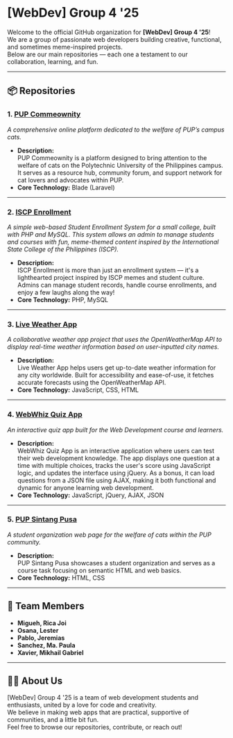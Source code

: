 # [WebDev] Group 4 '25

Welcome to the official GitHub organization for **[WebDev] Group 4 '25**!  
We are a group of passionate web developers building creative, functional, and sometimes meme-inspired projects.  
Below are our main repositories — each one a testament to our collaboration, learning, and fun.

---

## 📦 Repositories

### 1. [PUP Commeownity](https://github.com/WebDev-Group-4-25/PUPCommeownity)
*A comprehensive online platform dedicated to the welfare of PUP’s campus cats.*

- **Description:**  
  PUP Commeownity is a platform designed to bring attention to the welfare of cats on the Polytechnic University of the Philippines campus. It serves as a resource hub, community forum, and support network for cat lovers and advocates within PUP.
- **Core Technology:** Blade (Laravel)

---

### 2. [ISCP Enrollment](https://github.com/WebDev-Group-4-25/iscp_enrollment)
*A simple web-based Student Enrollment System for a small college, built with PHP and MySQL. This system allows an admin to manage students and courses with fun, meme-themed content inspired by the International State College of the Philippines (ISCP).*

- **Description:**  
  ISCP Enrollment is more than just an enrollment system — it's a lighthearted project inspired by ISCP memes and student culture. Admins can manage student records, handle course enrollments, and enjoy a few laughs along the way!
- **Core Technology:** PHP, MySQL

---

### 3. [Live Weather App](https://github.com/WebDev-Group-4-25/LiveWeatherApp)
*A collaborative weather app project that uses the OpenWeatherMap API to display real-time weather information based on user-inputted city names.*

- **Description:**  
  Live Weather App helps users get up-to-date weather information for any city worldwide. Built for accessibility and ease-of-use, it fetches accurate forecasts using the OpenWeatherMap API.
- **Core Technology:** JavaScript, CSS, HTML

---

### 4. [WebWhiz Quiz App](https://github.com/WebDev-Group-4-25/QuizApp)
*An interactive quiz app built for the Web Development course and learners.*

- **Description:**  
  WebWhiz Quiz App is an interactive application where users can test their web development knowledge. The app displays one question at a time with multiple choices, tracks the user's score using JavaScript logic, and updates the interface using jQuery. As a bonus, it can load questions from a JSON file using AJAX, making it both functional and dynamic for anyone learning web development.
- **Core Technology:** JavaScript, jQuery, AJAX, JSON

---

### 5. [PUP Sintang Pusa](https://github.com/WebDev-Group-4-25/PUP-Sintang-Pusa)
*A student organization web page for the welfare of cats within the PUP community.*

- **Description:**  
  PUP Sintang Pusa showcases a student organization and serves as a course task focusing on semantic HTML and web basics.
- **Core Technology:** HTML, CSS

---

## 👥 Team Members

- **Migueh, Rica Joi**
- **Osana, Lester**
- **Pablo, Jeremias**
- **Sanchez, Ma. Paula**
- **Xavier, Mikhail Gabriel**

---

## 🧑‍💻 About Us

[WebDev] Group 4 '25 is a team of web development students and enthusiasts, united by a love for code and creativity.  
We believe in making web apps that are practical, supportive of communities, and a little bit fun.  
Feel free to browse our repositories, contribute, or reach out!
